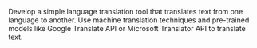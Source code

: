 Develop a simple language translation tool that
translates text from one language to another. Use
machine translation techniques and pre-trained
models like Google Translate API or Microsoft
Translator API to translate text.
